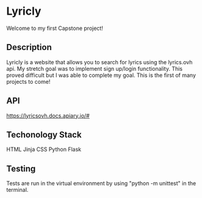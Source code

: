 # Lyricly

Welcome to my first Capstone project!

## Description
Lyricly is a website that allows you to search for lyrics using the lyrics.ovh api. My stretch goal was to implement sign up/login functionality. This proved difficult but I was able to complete my goal. This is the first of many projects to come!

## API
https://lyricsovh.docs.apiary.io/#

## Techonology Stack

HTML
Jinja
CSS
Python
Flask

## Testing

Tests are run in the virtual environment by using "python -m unittest" in the terminal.